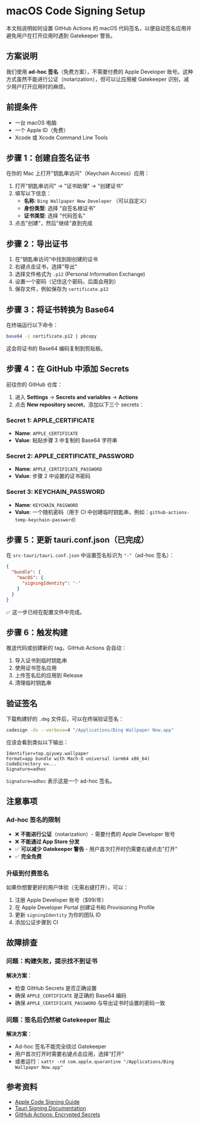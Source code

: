 # macOS Code Signing Setup

本文档说明如何设置 GitHub Actions 的 macOS 代码签名，以便自动签名应用并避免用户在打开应用时遇到 Gatekeeper 警告。

## 方案说明

我们使用 **ad-hoc 签名**（免费方案），不需要付费的 Apple Developer 账号。这种方式虽然不能进行公证（notarization），但可以让应用被 Gatekeeper 识别，减少用户打开应用时的麻烦。

## 前提条件

- 一台 macOS 电脑
- 一个 Apple ID（免费）
- Xcode 或 Xcode Command Line Tools

## 步骤 1：创建自签名证书

在你的 Mac 上打开"钥匙串访问"（Keychain Access）应用：

1. 打开"钥匙串访问" -> "证书助理" -> "创建证书"
2. 填写以下信息：
   - **名称**: `Bing Wallpaper Now Developer` （可以自定义）
   - **身份类型**: 选择 "自签名根证书"
   - **证书类型**: 选择 "代码签名"
3. 点击"创建"，然后"继续"直到完成

## 步骤 2：导出证书

1. 在"钥匙串访问"中找到刚创建的证书
2. 右键点击证书，选择"导出"
3. 选择文件格式为 `.p12` (Personal Information Exchange)
4. 设置一个密码（记住这个密码，后面会用到）
5. 保存文件，例如保存为 `certificate.p12`

## 步骤 3：将证书转换为 Base64

在终端运行以下命令：

```bash
base64 -i certificate.p12 | pbcopy
```

这会将证书的 Base64 编码复制到剪贴板。

## 步骤 4：在 GitHub 中添加 Secrets

前往你的 GitHub 仓库：

1. 进入 **Settings** -> **Secrets and variables** -> **Actions**
2. 点击 **New repository secret**，添加以下三个 secrets：

### Secret 1: APPLE_CERTIFICATE
- **Name**: `APPLE_CERTIFICATE`
- **Value**: 粘贴步骤 3 中复制的 Base64 字符串

### Secret 2: APPLE_CERTIFICATE_PASSWORD
- **Name**: `APPLE_CERTIFICATE_PASSWORD`
- **Value**: 步骤 2 中设置的证书密码

### Secret 3: KEYCHAIN_PASSWORD
- **Name**: `KEYCHAIN_PASSWORD`
- **Value**: 一个随机密码（用于 CI 中创建临时钥匙串，例如：`github-actions-temp-keychain-password`）

## 步骤 5：更新 tauri.conf.json（已完成）

在 `src-tauri/tauri.conf.json` 中设置签名标识为 `"-"`（ad-hoc 签名）：

```json
{
  "bundle": {
    "macOS": {
      "signingIdentity": "-"
    }
  }
}
```

✅ 这一步已经在配置文件中完成。

## 步骤 6：触发构建

推送代码或创建新的 tag，GitHub Actions 会自动：

1. 导入证书到临时钥匙串
2. 使用证书签名应用
3. 上传签名后的应用到 Release
4. 清理临时钥匙串

## 验证签名

下载构建好的 `.dmg` 文件后，可以在终端验证签名：

```bash
codesign -dv --verbose=4 "/Applications/Bing Wallpaper Now.app"
```

应该会看到类似以下输出：

```
Identifier=top.qiyuey.wallpaper
Format=app bundle with Mach-O universal (arm64 x86_64)
CodeDirectory v=...
Signature=adhoc
```

`Signature=adhoc` 表示这是一个 ad-hoc 签名。

## 注意事项

### Ad-hoc 签名的限制

- ❌ **不能进行公证**（notarization）- 需要付费的 Apple Developer 账号
- ❌ **不能通过 App Store 分发**
- ✅ **可以减少 Gatekeeper 警告** - 用户首次打开时仍需要右键点击"打开"
- ✅ **完全免费**

### 升级到付费签名

如果你想要更好的用户体验（无需右键打开），可以：

1. 注册 Apple Developer 账号（$99/年）
2. 在 Apple Developer Portal 创建证书和 Provisioning Profile
3. 更新 `signingIdentity` 为你的团队 ID
4. 添加公证步骤到 CI

## 故障排查

### 问题：构建失败，提示找不到证书

**解决方案**：
- 检查 GitHub Secrets 是否正确设置
- 确保 `APPLE_CERTIFICATE` 是正确的 Base64 编码
- 确保 `APPLE_CERTIFICATE_PASSWORD` 与导出证书时设置的密码一致

### 问题：签名后仍然被 Gatekeeper 阻止

**解决方案**：
- Ad-hoc 签名不能完全绕过 Gatekeeper
- 用户首次打开时需要右键点击应用，选择"打开"
- 或者运行：`xattr -rd com.apple.quarantine "/Applications/Bing Wallpaper Now.app"`

## 参考资料

- [Apple Code Signing Guide](https://developer.apple.com/support/code-signing/)
- [Tauri Signing Documentation](https://v2.tauri.app/reference/config/#bundleconfig.macos)
- [GitHub Actions: Encrypted Secrets](https://docs.github.com/en/actions/security-guides/encrypted-secrets)
